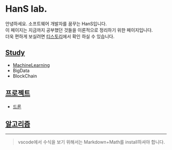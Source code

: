 # HanS lab.

안녕하세요. 소프트웨어 개발자를 꿈꾸는 HanS입니다.  
이 페이지는 지금까지 공부했던 것들을 이론적으로 정리하기 위한 페이지입니다.  
더욱 편하게 보실려면 [티스토리](https://hanslab.tistory.com/)에서 확인 하실 수 있습니다.

## [Study](Study/README.md)
- [MachineLearning](Study/MachineLearning/README.md)  
- BigData  
- BlockChain
## [프로젝트](Project/README.md)
- [드론](Project/Drone/README.md)
## [알고리즘](Algorithm/README.md)

---
> vscode에서 수식을 보기 위해서는 Markdown+Math를 install하셔야 합니다.